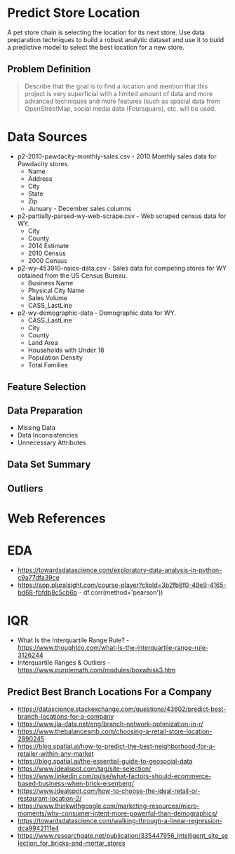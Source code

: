# Predict Store Location

A pet store chain is selecting the location for its next store. Use data preparation techniques to build a robust analytic dataset and 
use it to build a predictive model to select the best location for a new store.

## Problem Definition

> Describe that the goal is to find a location and mention that this project is very superficial with a limited amount of data and more 
advanced techniques and more features (such as spacial data from OpenStreetMap, social media data (Foursquare), etc. will be used.

# Data Sources

- p2-2010-pawdacity-monthly-sales.csv - 2010 Monthly sales data for Pawdacity stores.
	* Name
	* Address
	* City
	* State
	* Zip
	* Junuary - December sales columns
- p2-partially-parsed-wy-web-scrape.csv - Web scraped census data for WY.
	* City
	* County
	* 2014 Estimate
	* 2010 Census
	* 2000 Census
- p2-wy-453910-naics-data.csv - Sales data for competing stores for WY obtained from the US Census Bureau.
	* Business Name
	* Physical City Name
	* Sales Volume
	* CASS_LastLine
- p2-wy-demographic-data - Demographic data for WY.
	* CASS_LastLine
	* City
	* County
	* Land Area
	* Households with Under 18
	* Population Density
	* Total Families

## Feature Selection

## Data Preparation

- Missing Data
- Data Inconsistencies
- Unnecessary Attributes

## Data Set Summary

## Outliers

# Web References

# EDA
- https://towardsdatascience.com/exploratory-data-analysis-in-python-c9a77dfa39ce
- https://app.pluralsight.com/course-player?clipId=3b2fb8f0-49e9-4165-bd68-fbfdb8c5cb6b - df.corr(method='pearson'))

# IQR
- What Is the Interquartile Range Rule? - https://www.thoughtco.com/what-is-the-interquartile-range-rule-3126244
- Interquartile Ranges & Outliers - https://www.purplemath.com/modules/boxwhisk3.htm

## Predict Best Branch Locations For a Company
- https://datascience.stackexchange.com/questions/43602/predict-best-branch-locations-for-a-company
- https://www.jla-data.net/eng/branch-network-optimization-in-r/
- https://www.thebalancesmb.com/choosing-a-retail-store-location-2890245
- https://blog.spatial.ai/how-to-predict-the-best-neighborhood-for-a-retailer-within-any-market
- https://blog.spatial.ai/the-essential-guide-to-geosocial-data
- https://www.idealspot.com/tag/site-selection/
- https://www.linkedin.com/pulse/what-factors-should-ecommerce-based-business-when-brick-eisenberg/
- https://www.idealspot.com/how-to-choose-the-ideal-retail-or-restaurant-location-2/
- https://www.thinkwithgoogle.com/marketing-resources/micro-moments/why-consumer-intent-more-powerful-than-demographics/
- https://towardsdatascience.com/walking-through-a-linear-regression-dca9942111e4
- https://www.researchgate.net/publication/335447956_Intelligent_site_selection_for_bricks-and-mortar_stores